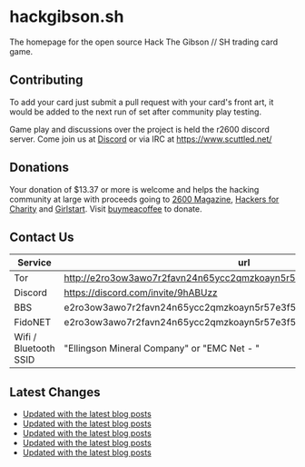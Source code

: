 # hackgibson.sh
The homepage for the open source Hack The Gibson // SH trading card game.


## Contributing

To add your card just submit a pull request with your card's front art, it would be added to the next run of set after community play testing.

Game play and discussions over the project is held the r2600 discord server. Come join us at [Discord](https://discord.com/invite/9hABUzz) or via IRC at https://www.scuttled.net/


## Donations

Your donation of $13.37 or more is welcome and helps the hacking community at large with proceeds going to [2600 Magazine](https://2600.com/), [Hackers for Charity](https://hackersforcharity.org) and [Girlstart](https://girlstart.org).  Visit [buymeacoffee](https://www.buymeacoffee.com/hackgibson.sh) to donate.


## Contact Us

Service | url
-|-
Tor | http://e2ro3ow3awo7r2favn24n65ycc2qmzkoayn5r57e3f56nvjwdcgg32ad.onion
Discord | https://discord.com/invite/9hABUzz
BBS | e2ro3ow3awo7r2favn24n65ycc2qmzkoayn5r57e3f56nvjwdcgg32ad.onion:23
FidoNET | e2ro3ow3awo7r2favn24n65ycc2qmzkoayn5r57e3f56nvjwdcgg32ad.onion:24554
Wifi / Bluetooth SSID | "Ellingson Mineral Company" or "EMC Net - <fidonet address>"

## Latest Changes
<!-- BLOG-POST-LIST:START -->
- [Updated with the latest blog posts](https://github.com/DFW2600/hackgibson.sh/commit/1dc86d1e9b04358b77c2858da36cf24240114e1b)
- [Updated with the latest blog posts](https://github.com/DFW2600/hackgibson.sh/commit/11f850cc23f06cf85a1ea4913ca9c049f9cc7b1f)
- [Updated with the latest blog posts](https://github.com/DFW2600/hackgibson.sh/commit/6e564201a955a1981dbe3f3f23d139c8cef70412)
- [Updated with the latest blog posts](https://github.com/DFW2600/hackgibson.sh/commit/ef631cae653f0fcf044afbecf2e85521e323220a)
- [Updated with the latest blog posts](https://github.com/DFW2600/hackgibson.sh/commit/7f1908dfab2f5938cd0e907b934a134a865f6851)
<!-- BLOG-POST-LIST:END -->
